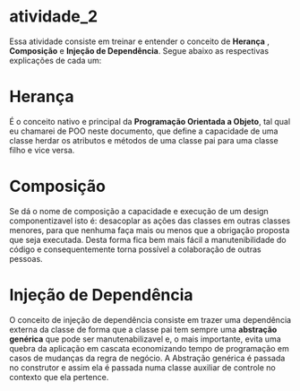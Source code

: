 # atividade_2
Essa atividade consiste em treinar e entender o conceito de **Herança** , **Composição** e **Injeção de Dependência**. 
Segue abaixo as respectivas explicações de cada um:

# Herança
É o conceito nativo e principal da **Programação Orientada a Objeto**, tal qual eu chamarei de POO neste documento, que define a capacidade de uma classe herdar os atributos e métodos de uma classe pai para uma classe filho e vice versa.

# Composição
Se dá o nome de composição a capacidade e execução de um design componentizavel isto é: desacoplar as ações das classes em outras classes menores, para que nenhuma faça mais ou menos que a obrigação proposta que seja executada. Desta forma fica bem mais fácil a manutenibilidade do código e consequentemente torna possível a colaboração de outras pessoas.

# Injeção de Dependência
O conceito de injeção de dependência consiste em trazer uma dependência externa da classe de forma que a classe pai tem sempre uma **abstração genérica** que pode ser manutenabilizavel e, o mais importante, evita uma quebra da aplicação em cascata economizando tempo de programação em casos de mudanças da regra de negócio. A Abstração genérica é passada no construtor e assim ela é passada numa classe auxiliar de controle no contexto que ela pertence.

